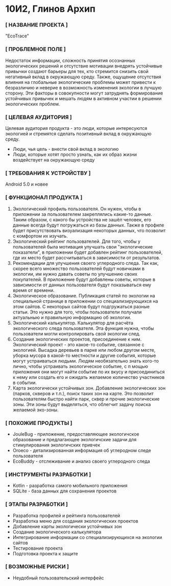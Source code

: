 # 10И2, Глинов Архип

### [ НАЗВАНИЕ ПРОЕКТА ]
"EcoTrace"

### [ ПРОБЛЕМНОЕ ПОЛЕ ]
Недостаток информации, сложность принятия осознанных экологических решений и отсутствие мотивации внедрять устойчивые привычки создают барьеры для тех, кто стремится 
снизить свой негативный вклад в окружающую среду. Также, ощущение отсутствия влияния на глобальные экологические проблемы может привести к безразличию и неверие в 
возможность изменения экологии в лучшую сторону. Эти факторы в совокупности могут затруднять формирование устойчивых привычек и мешать людям в активном участии в 
решении экологических проблем.

### [ ЦЕЛЕВАЯ АУДИТОРИЯ ]
Целевая аудитория продукта - это люди, которые интересуются экологией и стремятся сделать позитивный вклад в окружающую среду.

* Люди, чья цель - внести свой вклад в экологию
* Люди, которые хотят просто узнать, как их образ жизни воздействует на окружающую среду

### [ ТРЕБОВАНИЯ К УСТРОЙСТВУ ]
Android 5.0 и новее

### [ ФУНКЦИОНАЛ ПРОДУКТА ]
1. Экологический профиль пользователя. Он нужен, чтобы в приложении за пользователем закреплялись какие-то данные. Таким образом, с какого бы устройства не зашёл человек, его данные всегда будут погружаться из базы данных. Также в профиле будет присутствовать визуализация некоторых данных, что позволит с комфортом их изучать.
2. Экологический рейтинг пользователей. Для того, чтобы у пользователей была мотивация улучшать свои "экологические показатели", в приложении будет добавлен рейтинг пользователей, где их место будет рассчитываться в зависимости от результатов.
3. Рекомендации для улучшения своего углеродного следа. Так как, скорее всего множество пользователей будут новичками в экологии, им нужно давать советы по улучшению своих покупателей. В приложение будут добавлены советы, которые в зависимости от данных пользователя будут показываться ему время от времени.
4. Экологическое образование. Публикация статей по экологии на специальной странице в приложении со специализирующихся на этом сайтов. С некоторых сайтов будут подгружаться разные статьи. Это нужно для того, чтобы пользователи получали актуальныю и правильную информацию об экологии. 
5. Экологический калькулятор. Калькулятор для расчёта экологического следа пользователя. Эта функция нужна, чтобы пользователи могли контролировать свой экологии след.
6. Создание экологических проектов, присоединение к ним. Экологический проект - это какое-то событие, связанное с экологией. Высадка деревьев в парке или любом другом месте, уборка мусора в какой-то местности и другие события, которые могут устраиваться людьми. Людям необязательно знать кого-то лично, чтобы устраивать экологическое событие, с п мощью приложения они могут найти событие по их вкусу и присоединиться к нему или создать его и ожидать желаемое количество участников в событии.
7. Карта экологически устойчивых зон. Добавление экологических зон (парков, скверов и т.п.), поиск таких зон на карте. Это позволит пользователям быстро найти парк, сквер и прочие экологические зоны. Эти зоны будут выделяться, что облегчит задачу поиска желаемой эко-зоны. 

### [ ПОХОЖИЕ ПРОДУКТЫ ]
* JouleBug - приложение, предоставляющее экологичское образование и предлагающее экологичские задачи для стимулирования экологичских привчек
* Oroeco - детализированная информация об углеродном следе пользователя
* EcoBuddy - отслеживание и анализ своего углеродного следа
  
### [ ИНСТРУМЕНТЫ РАЗРАБОТКИ ]
* Kotlin - разработка самого мобильного приложения
* SQLite - база данных для сохранения проектов

### [ ЭТАПЫ РАЗРАБОТКИ ]
* Разработка профилей и рейтинга пользователей
* Разработка меню для создания экологических проектов
* Добавление карты экологически устойчивых зон
* Создание экологического калькулятора
* Интегрирование информации со специализирующихся на экологии сайтов
* Тестирование проекта
* Подготовка проекта к защите

### [ ВОЗМОЖНЫЕ РИСКИ ]
* Неудобный пользовательский интерфейс